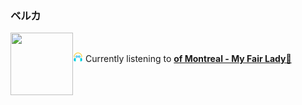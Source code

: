 ### ベルカ

<a href="https://www.youtube.com/results?search_query=of+Montreal+My+Fair+Lady" target="_blank">
    <img align="left" width="100" height="100" src="https:&#x2F;&#x2F;lastfm.freetls.fastly.net&#x2F;i&#x2F;u&#x2F;174s&#x2F;cc73349ebea683c46efb709667afbdfc.jpg">
</a>

</br><p align="left"><img height="16" width="16" src="assets/listening.png"> Currently listening to <b><a href="https://www.youtube.com/results?search_query=of+Montreal+My+Fair+Lady" target="_blank">of Montreal - My Fair Lady🔗</a> </b></p>
